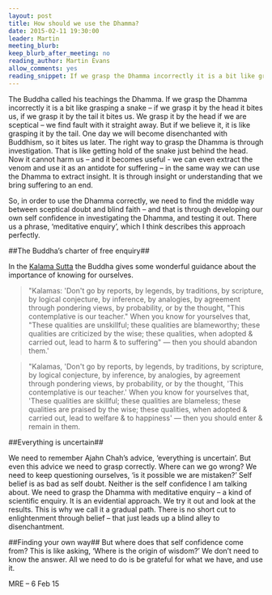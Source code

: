 ```yaml
---
layout: post
title: How should we use the Dhamma?
date: 2015-02-11 19:30:00
leader: Martin 
meeting_blurb: 
keep_blurb_after_meeting: no 
reading_author: Martin Evans
allow_comments: yes
reading_snippet: If we grasp the Dhamma incorrectly it is a bit like grasping a snake &ndash; if we grasp it by the head it bites us, if we grasp it by the tail it bites us.
---
```

The Buddha called his teachings the Dhamma. If we grasp the Dhamma incorrectly it is a bit like grasping a snake &ndash; if we grasp it by the head it bites us, if we grasp it by the tail it bites us. We grasp it by the head if we are sceptical &ndash; we find fault with it straight away. But if we believe it, it is like grasping it by the tail. One day we will become disenchanted with Buddhism, so it bites us later. The right way to grasp the Dhamma is through investigation. That is like getting hold of the snake just behind the head. Now it cannot harm us &ndash; and it becomes useful - we can even extract the venom and use it as an antidote for suffering &ndash; in the same way we can use the Dhamma to extract insight. It is through insight or understanding that we bring suffering to an end.

So, in order to use the Dhamma correctly, we need to find the middle way between sceptical doubt and blind faith &ndash; and that is through developing our own self confidence in investigating the Dhamma, and testing it out. There us a phrase, ‘meditative enquiry’, which I think describes this approach perfectly. 

##The Buddha’s charter of free enquiry##

In the [Kalama Sutta](http://www.accesstoinsight.org/tipitaka/an/an03/an03.065.than.html) the Buddha gives some wonderful guidance about the importance of knowing for ourselves.

>"Kalamas: 'Don't go by reports, by legends, by traditions, by scripture, by logical conjecture, by inference, by analogies, by agreement through pondering views, by probability, or by the thought, "This contemplative is our teacher." When you know for yourselves that, "These qualities are unskillful; these qualities are blameworthy; these qualities are criticized by the wise; these qualities, when adopted &amp; carried out, lead to harm &amp; to suffering" — then you should abandon them.' 

>"Kalamas, 'Don't go by reports, by legends, by traditions, by scripture, by logical conjecture, by inference, by analogies, by agreement through pondering views, by probability, or by the thought, 'This contemplative is our teacher.' When you know for yourselves that, 'These qualities are skillful; these qualities are blameless; these qualities are praised by the wise; these qualities, when adopted &amp; carried out, lead to welfare &amp; to happiness' — then you should enter &amp; remain in them.

##Everything is uncertain##

We need to remember Ajahn Chah’s advice, ‘everything is uncertain’. But even this advice we need to grasp correctly. Where can we go wrong? We need to keep questioning ourselves, ‘is it possible we are mistaken?’ Self belief is as bad as self doubt. Neither is the self confidence I am talking about. We need to grasp the Dhamma with meditative enquiry &ndash; a kind of scientific enquiry. It is an evidential approach. We try it out and look at the results. This is why we call it a gradual path. There is no short cut to enlightenment through belief &ndash; that just leads up a blind alley to disenchantment.

##Finding your own way##
But where does that self confidence come from? This is like asking, ‘Where is the origin of wisdom?’ We don’t need to know the answer. All we need to do is be grateful for what we have, and use it. 

MRE &ndash; 6 Feb 15
